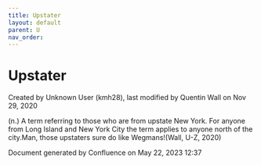 ```yaml
---
title: Upstater
layout: default
parent: U
nav_order:
---
```


# Upstater

Created by  Unknown User (kmh28), last modified by  Quentin Wall on Nov 29, 2020

(n.) A term referring to those who are from upstate New York. For anyone from Long Island and New York City the term applies to anyone north of the city.Man, those upstaters sure do like Wegmans!(Wall, U-Z, 2020)

Document generated by Confluence on May 22, 2023 12:37



